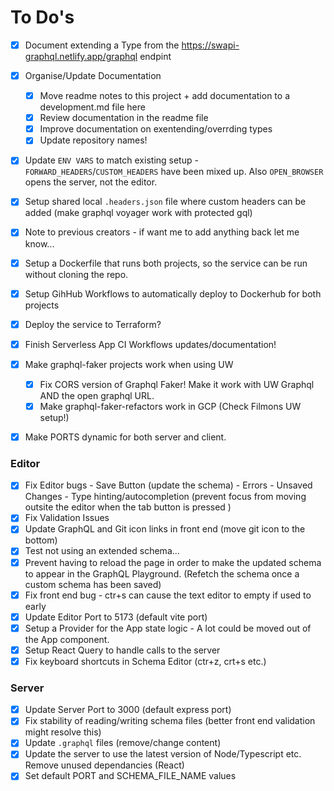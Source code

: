 # To Do's
- [x] Document extending a Type from the https://swapi-graphql.netlify.app/graphql endpint
- [x] Organise/Update Documentation
    - [x] Move readme notes to this project + add documentation to a development.md file here
    - [x] Review documentation in the readme file
    - [x] Improve documentation on exentending/overrding types
    - [x] Update repository names!
- [x] Update `ENV VARS` to match existing setup - `FORWARD_HEADERS`/`CUSTOM_HEADERS` have been mixed up. Also `OPEN_BROWSER` opens the server, not the editor.
- [x] Setup shared local `.headers.json` file where custom headers can be added (make graphql voyager work with protected gql)
- [x] Note to previous creators - if want me to add anything back let me know...
- [x] Setup a Dockerfile that runs both projects, so the service can be run without cloning the repo.
- [x] Setup GihHub Workflows to automatically deploy to Dockerhub for both projects
- [x] Deploy the service to Terraform?
- [x] Finish Serverless App CI Workflows updates/documentation!
- [x] Make graphql-faker projects work when using UW
    - [x] Fix CORS version of Graphql Faker! Make it work with UW Graphql AND the open graphql URL.
    - [x] Make graphql-faker-refactors work in GCP (Check Filmons UW setup!)
- [x] Make PORTS dynamic for both server and client.


### Editor
- [x] Fix Editor bugs
        - Save Button (update the schema)
        - Errors
        - Unsaved Changes
        - Type hinting/autocompletion (prevent focus from moving outsite the editor when the tab button is pressed )
- [x] Fix Validation Issues
- [x] Update GraphQL and Git icon links in front end (move git icon to the bottom)
- [x] Test not using an extended schema...
- [x] Prevent having to reload the page in order to make the updated schema to appear in the GraphQL Playground. (Refetch the schema once a custom schema has been saved)
- [x] Fix front end bug - ctr+s can cause the text editor to empty if used to early 
- [x] Update Editor Port to 5173 (default vite port)
- [x] Setup a Provider for the App state logic - A lot could be moved out of the App component.
- [x] Setup React Query to handle calls to the server
- [x] Fix keyboard shortcuts in Schema Editor (ctr+z, crt+s etc.)

### Server
- [x] Update Server Port to 3000 (default express port)
- [x] Fix stability of reading/writing schema files (better front end validation might resolve this)
- [x] Update `.graphql` files (remove/change content)
- [x] Update the server to use the latest version of Node/Typescript etc. Remove unused dependancies (React)
- [x] Set default PORT and SCHEMA_FILE_NAME values
